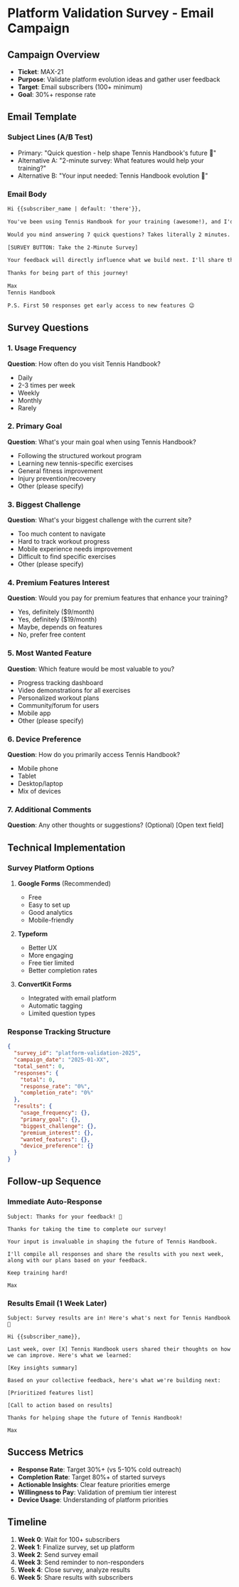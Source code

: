# Platform Validation Survey - Email Campaign

## Campaign Overview
- **Ticket**: MAX-21
- **Purpose**: Validate platform evolution ideas and gather user feedback
- **Target**: Email subscribers (100+ minimum)
- **Goal**: 30%+ response rate

## Email Template

### Subject Lines (A/B Test)
- Primary: "Quick question - help shape Tennis Handbook's future 🎾"
- Alternative A: "2-minute survey: What features would help your training?"
- Alternative B: "Your input needed: Tennis Handbook evolution 🎾"

### Email Body

```html
Hi {{subscriber_name | default: 'there'}},

You've been using Tennis Handbook for your training (awesome!), and I'd love your input on making it even better.

Would you mind answering 7 quick questions? Takes literally 2 minutes.

[SURVEY BUTTON: Take the 2-Minute Survey]

Your feedback will directly influence what we build next. I'll share the results with everyone next week.

Thanks for being part of this journey!

Max
Tennis Handbook

P.S. First 50 responses get early access to new features 😉
```

## Survey Questions

### 1. Usage Frequency
**Question**: How often do you visit Tennis Handbook?
- Daily
- 2-3 times per week
- Weekly
- Monthly
- Rarely

### 2. Primary Goal
**Question**: What's your main goal when using Tennis Handbook?
- Following the structured workout program
- Learning new tennis-specific exercises
- General fitness improvement
- Injury prevention/recovery
- Other (please specify)

### 3. Biggest Challenge
**Question**: What's your biggest challenge with the current site?
- Too much content to navigate
- Hard to track workout progress
- Mobile experience needs improvement
- Difficult to find specific exercises
- Other (please specify)

### 4. Premium Features Interest
**Question**: Would you pay for premium features that enhance your training?
- Yes, definitely ($9/month)
- Yes, definitely ($19/month)
- Maybe, depends on features
- No, prefer free content

### 5. Most Wanted Feature
**Question**: Which feature would be most valuable to you?
- Progress tracking dashboard
- Video demonstrations for all exercises
- Personalized workout plans
- Community/forum for users
- Mobile app
- Other (please specify)

### 6. Device Preference
**Question**: How do you primarily access Tennis Handbook?
- Mobile phone
- Tablet
- Desktop/laptop
- Mix of devices

### 7. Additional Comments
**Question**: Any other thoughts or suggestions? (Optional)
[Open text field]

## Technical Implementation

### Survey Platform Options
1. **Google Forms** (Recommended)
   - Free
   - Easy to set up
   - Good analytics
   - Mobile-friendly

2. **Typeform**
   - Better UX
   - More engaging
   - Free tier limited
   - Better completion rates

3. **ConvertKit Forms**
   - Integrated with email platform
   - Automatic tagging
   - Limited question types

### Response Tracking Structure
```json
{
  "survey_id": "platform-validation-2025",
  "campaign_date": "2025-01-XX",
  "total_sent": 0,
  "responses": {
    "total": 0,
    "response_rate": "0%",
    "completion_rate": "0%"
  },
  "results": {
    "usage_frequency": {},
    "primary_goal": {},
    "biggest_challenge": {},
    "premium_interest": {},
    "wanted_features": {},
    "device_preference": {}
  }
}
```

## Follow-up Sequence

### Immediate Auto-Response
```
Subject: Thanks for your feedback! 🎾

Thanks for taking the time to complete our survey!

Your input is invaluable in shaping the future of Tennis Handbook.

I'll compile all responses and share the results with you next week, along with our plans based on your feedback.

Keep training hard!

Max
```

### Results Email (1 Week Later)
```
Subject: Survey results are in! Here's what's next for Tennis Handbook 🎾

Hi {{subscriber_name}},

Last week, over [X] Tennis Handbook users shared their thoughts on how we can improve. Here's what we learned:

[Key insights summary]

Based on your collective feedback, here's what we're building next:

[Prioritized features list]

[Call to action based on results]

Thanks for helping shape the future of Tennis Handbook!

Max
```

## Success Metrics

- **Response Rate**: Target 30%+ (vs 5-10% cold outreach)
- **Completion Rate**: Target 80%+ of started surveys
- **Actionable Insights**: Clear feature priorities emerge
- **Willingness to Pay**: Validation of premium tier interest
- **Device Usage**: Understanding of platform priorities

## Timeline

1. **Week 0**: Wait for 100+ subscribers
2. **Week 1**: Finalize survey, set up platform
3. **Week 2**: Send survey email
4. **Week 3**: Send reminder to non-responders
5. **Week 4**: Close survey, analyze results
6. **Week 5**: Share results with subscribers